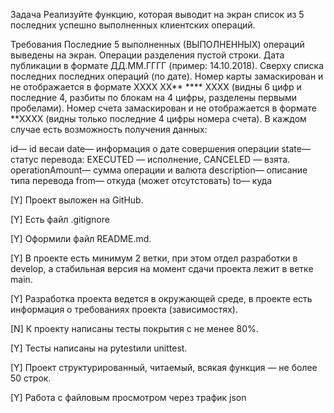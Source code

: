 Задача
Реализуйте функцию, которая выводит на экран список из 5 последних успешно выполненных клиентских операций.

Требования
Последние 5 выполненных (ВЫПОЛНЕННЫХ) операций выведены на экран.
Операции разделения пустой строки.
Дата публикации в формате ДД.ММ.ГГГГ (пример: 14.10.2018).
Сверху списка последних последних операций (по дате).
Номер карты замаскирован и не отображается в формате XXXX XX** **** XXXX (видны 6 цифр и последние 4, разбиты по блокам на 4 цифры, разделены первыми пробелами).
Номер счета замаскирован и не отображается в формате **XXXX (видны только последние 4 цифры номера счета).
В каждом случае есть возможность получения данных:

id— id весаи
date— информация о дате совершения операции
state— статус перевода:
EXECUTED — исполнение,
CANCELED — взята.
operationAmount— сумма операции и валюта
description— описание типа перевода
from— откуда (может отсутстовать)
to— куда

[Y] Проект выложен на GitHub.

[Y] Есть файл .gitignore

[Y] Оформили файл README.md.

[Y] В проекте есть минимум 2 ветки, при этом отдел разработки в develop, а стабильная версия на момент сдачи проекта лежит в ветке main.

[Y] Разработка проекта ведется в окружающей среде, в проекте есть информация о требованиях проекта (зависимостях).

[N] К проекту написаны тесты покрытия с не менее 80%.

[Y] Тесты написаны на pytestили unittest.

[Y] Проект структурированный, читаемый, всякая функция — не более 50 строк.

[Y] Работа с файловым просмотром через трафик json
